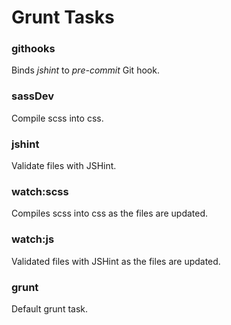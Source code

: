 # Grunt Tasks #


### githooks ###

Binds *jshint* to *pre-commit* Git hook.

### sassDev ###

Compile scss into css.

### jshint ###

Validate files with JSHint.

### watch:scss ###

Compiles scss into css as the files are updated.

### watch:js ###

Validated files with JSHint as the files are updated.

### grunt ###

Default grunt task.
